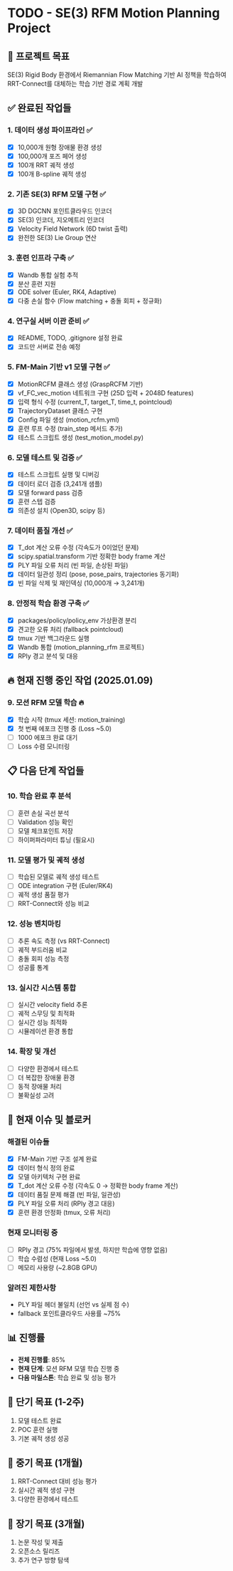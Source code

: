 # TODO - SE(3) RFM Motion Planning Project

## 🎯 프로젝트 목표
SE(3) Rigid Body 환경에서 Riemannian Flow Matching 기반 AI 정책을 학습하여 RRT-Connect를 대체하는 학습 기반 경로 계획 개발

## ✅ 완료된 작업들

### 1. 데이터 생성 파이프라인 ✅
- [x] 10,000개 원형 장애물 환경 생성
- [x] 100,000개 포즈 페어 생성
- [x] 100개 RRT 궤적 생성
- [x] 100개 B-spline 궤적 생성

### 2. 기존 SE(3) RFM 모델 구현 ✅
- [x] 3D DGCNN 포인트클라우드 인코더
- [x] SE(3) 인코더, 지오메트리 인코더
- [x] Velocity Field Network (6D twist 출력)
- [x] 완전한 SE(3) Lie Group 연산

### 3. 훈련 인프라 구축 ✅
- [x] Wandb 통합 실험 추적
- [x] 분산 훈련 지원
- [x] ODE solver (Euler, RK4, Adaptive)
- [x] 다중 손실 함수 (Flow matching + 충돌 회피 + 정규화)

### 4. 연구실 서버 이관 준비 ✅
- [x] README, TODO, .gitignore 설정 완료
- [x] 코드만 서버로 전송 예정

### 5. FM-Main 기반 v1 모델 구현 ✅
- [x] MotionRCFM 클래스 생성 (GraspRCFM 기반)
- [x] vf_FC_vec_motion 네트워크 구현 (25D 입력 + 2048D features)
- [x] 입력 형식 수정 (current_T, target_T, time_t, pointcloud)
- [x] TrajectoryDataset 클래스 구현
- [x] Config 파일 생성 (motion_rcfm.yml)
- [x] 훈련 루프 수정 (train_step 메서드 추가)
- [x] 테스트 스크립트 생성 (test_motion_model.py)

### 6. 모델 테스트 및 검증 ✅
- [x] 테스트 스크립트 실행 및 디버깅
- [x] 데이터 로더 검증 (3,241개 샘플)
- [x] 모델 forward pass 검증
- [x] 훈련 스텝 검증
- [x] 의존성 설치 (Open3D, scipy 등)

### 7. 데이터 품질 개선 ✅
- [x] T_dot 계산 오류 수정 (각속도가 0이었던 문제)
- [x] scipy.spatial.transform 기반 정확한 body frame 계산
- [x] PLY 파일 오류 처리 (빈 파일, 손상된 파일)
- [x] 데이터 일관성 정리 (pose, pose_pairs, trajectories 동기화)
- [x] 빈 파일 삭제 및 재인덱싱 (10,000개 → 3,241개)

### 8. 안정적 학습 환경 구축 ✅
- [x] packages/policy/policy_env 가상환경 분리
- [x] 견고한 오류 처리 (fallback pointcloud)
- [x] tmux 기반 백그라운드 실행
- [x] Wandb 통합 (motion_planning_rfm 프로젝트)
- [x] RPly 경고 분석 및 대응

## 🔥 현재 진행 중인 작업 (2025.01.09)

### 9. 모션 RFM 모델 학습 🔥
- [x] 학습 시작 (tmux 세션: motion_training)
- [x] 첫 번째 에포크 진행 중 (Loss ~5.0)
- [ ] 1000 에포크 완료 대기
- [ ] Loss 수렴 모니터링

## 📋 다음 단계 작업들

### 10. 학습 완료 후 분석
- [ ] 훈련 손실 곡선 분석
- [ ] Validation 성능 확인
- [ ] 모델 체크포인트 저장
- [ ] 하이퍼파라미터 튜닝 (필요시)

### 11. 모델 평가 및 궤적 생성
- [ ] 학습된 모델로 궤적 생성 테스트
- [ ] ODE integration 구현 (Euler/RK4)
- [ ] 궤적 생성 품질 평가
- [ ] RRT-Connect와 성능 비교

### 12. 성능 벤치마킹
- [ ] 추론 속도 측정 (vs RRT-Connect)
- [ ] 궤적 부드러움 비교
- [ ] 충돌 회피 성능 측정
- [ ] 성공률 통계

### 13. 실시간 시스템 통합
- [ ] 실시간 velocity field 추론
- [ ] 궤적 스무딩 및 최적화
- [ ] 실시간 성능 최적화
- [ ] 시뮬레이션 환경 통합

### 14. 확장 및 개선
- [ ] 다양한 환경에서 테스트
- [ ] 더 복잡한 장애물 환경
- [ ] 동적 장애물 처리
- [ ] 불확실성 고려

## 🚨 현재 이슈 및 블로커

### 해결된 이슈들
- [x] FM-Main 기반 구조 설계 완료
- [x] 데이터 형식 정의 완료  
- [x] 모델 아키텍처 구현 완료
- [x] T_dot 계산 오류 수정 (각속도 0 → 정확한 body frame 계산)
- [x] 데이터 품질 문제 해결 (빈 파일, 일관성)
- [x] PLY 파일 오류 처리 (RPly 경고 대응)
- [x] 훈련 환경 안정화 (tmux, 오류 처리)

### 현재 모니터링 중
- [ ] RPly 경고 (75% 파일에서 발생, 하지만 학습에 영향 없음)
- [ ] 학습 수렴성 (현재 Loss ~5.0)
- [ ] 메모리 사용량 (~2.8GB GPU)

### 알려진 제한사항
- PLY 파일 헤더 불일치 (선언 vs 실제 점 수)
- fallback 포인트클라우드 사용률 ~75%

## 📊 진행률
- **전체 진행률**: 85%
- **현재 단계**: 모션 RFM 모델 학습 진행 중
- **다음 마일스톤**: 학습 완료 및 성능 평가

## 🎯 단기 목표 (1-2주)
1. 모델 테스트 완료
2. POC 훈련 실행
3. 기본 궤적 생성 성공

## 🎯 중기 목표 (1개월)
1. RRT-Connect 대비 성능 평가
2. 실시간 궤적 생성 구현
3. 다양한 환경에서 테스트

## 🎯 장기 목표 (3개월)
1. 논문 작성 및 제출
2. 오픈소스 릴리즈
3. 추가 연구 방향 탐색